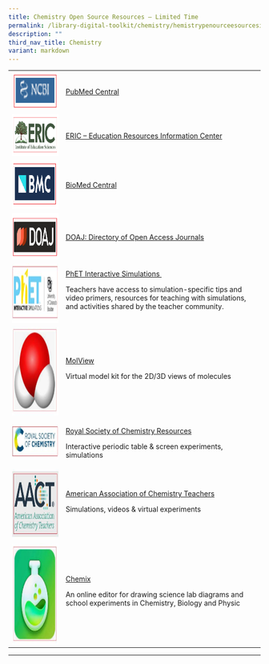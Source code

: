 ```yaml
---
title: Chemistry Open Source Resources – Limited Time
permalink: /library-digital-toolkit/chemistry/hemistrypenourceesourcesimitedime/
description: ""
third_nav_title: Chemistry
variant: markdown
---
```

<table>
<tbody>
<tr>
<td><a rel="noopener noreferrer" target="_blank" href="https://www.ncbi.nlm.nih.gov/pmc/"><img height="76" width="160" alt="" src="/images/Library%20Digital%20Toolkit/NCBI.png"></a></td>
<td><a rel="noopener noreferrer" target="_blank" href="https://www.ncbi.nlm.nih.gov/pmc/">PubMed Central</a></td>
</tr>
<tr>
<td><a href="https://eric.ed.gov/"><img height="83" width="200" alt="" src="/images/Library%20Digital%20Toolkit/ERIC-300x125.png"></a></td>
<td><a rel="noopener noreferrer" target="_blank" href="https://eric.ed.gov/">ERIC – Education Resources Information Center</a></td>
</tr>
<tr>
<td><a href="https://www.biomedcentral.com/"><img height="98" width="196" alt="" src="/images/Library%20Digital%20Toolkit/BMC.png"></a></td>
<td><a rel="noopener noreferrer" target="_blank" href="https://www.biomedcentral.com/">BioMed Central</a></td>
</tr>
<tr>
<td><a href="https://doaj.org/"><img height="92" width="200" alt="" src="/images/Library%20Digital%20Toolkit/DOAJ.png"></a></td>
<td><a rel="noopener noreferrer" target="_blank" href="https://doaj.org/">DOAJ: Directory of Open Access Journals</a></td>
</tr>
<tr>
<td><a rel="noopener" target="_blank" href="https://phet.colorado.edu/"><img height="118" width="299" alt="" src="/images/Library%20Digital%20Toolkit/PHET.jpg"></a></td>
<td><a rel="noopener" target="_blank" href="https://phet.colorado.edu/">PhET Interactive Simulations&nbsp;</a>
<p>Teachers have access to simulation-specific tips and video primers, resources for teaching with simulations, and activities shared by the teacher community.</p>
</td>
</tr>
<tr>
<td><a rel="noopener" target="_blank" href="https://molview.org/"><img height="177" width="200" alt="" src="/images/Library%20Digital%20Toolkit/Mol-View.jpg"></a></td>
<td><a rel="noopener" target="_blank" href="https://molview.org/">MolView</a>
<p>Virtual model kit for the 2D/3D views of molecules</p>
</td>
</tr>
<tr>
<td><a rel="noopener" target="_blank" href="https://edu.rsc.org/resources"><img height="70" width="200" alt="" src="/images/Library%20Digital%20Toolkit/Royal-Society-pf-Chem.jpg"></a></td>
<td>
<p><a rel="noopener" target="_blank" href="https://edu.rsc.org/resources">Royal Society of Chemistry Resources</a></p>
<p>Interactive periodic table &amp; screen experiments, simulations</p>
</td>
</tr>
<tr>
<td><a rel="noopener" target="_blank" href="https://teachchemistry.org/classroom-resources/topics?grade_level=high-school"><img height="140" width="200" alt="" src="/images/Library%20Digital%20Toolkit/AACT.jpg"></a></td>
<td><a rel="noopener" target="_blank" href="https://teachchemistry.org/classroom-resources/topics?grade_level=high-school">American Association of Chemistry Teachers</a>
<p>Simulations, videos &amp; virtual experiments</p>
</td>
</tr>
<tr>
<td><a rel="noopener" target="_blank" href="https://chemix.org/"><img height="201" width="200" alt="" src="/images/Library%20Digital%20Toolkit/Chemix.jpg"></a></td>
<td><a rel="noopener" target="_blank" href="https://chemix.org/">Chemix</a>
<p>An online editor for drawing science lab diagrams and school experiments in Chemistry, Biology and Physic</p>
</td>
</tr>
</tbody>
</table>

* * *